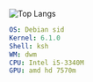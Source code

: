 ![Top Langs](https://github-readme-stats.vercel.app/api/top-langs/?username=Eldyj&langs_count=8&theme=dark&layout=compact)
<!-- &hide_progress=true -->
```yaml
OS: Debian sid
Kernel: 6.1.0
Shell: ksh
WM: dwm
CPU: Intel i5-3340M
GPU: amd hd 7570m
```
